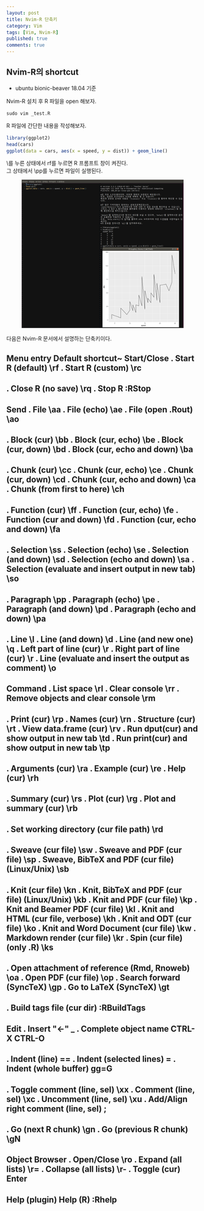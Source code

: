 ```yaml
---
layout: post
title: Nvim-R 단축키
category: Vim
tags: [Vim, Nvim-R]
published: true
comments: true
---
```


Nvim-R의 shortcut
----------------
 - ubuntu bionic-beaver 18.04 기준

Nvim-R 설치 후 R 파일을 open 해보자.

``` console
sudo vim _test.R
```

R 파일에 간단한 내용을 작성해보자.

``` r
library(ggplot2)
head(cars)
ggplot(data = cars, aes(x = speed, y = dist)) + geom_line()
```
\\를 누른 상태에서 rf를 누르면 R 프롬프트 창이 켜진다.  
그 상태에서 \pp를 누르면 파일이 실행된다.

<center>
<figure>
<img src="/assets/images/Vim/nvim-r-shortcuts.png" alt="">
</figure>
</center>


다음은 Nvim-R 문서에서 설명하는 단축키이다.

Menu entry                                Default shortcut~
Start/Close
  . Start R (default)                                  \rf
  . Start R (custom)                                   \rc
  --------------------------------------------------------
  . Close R (no save)                                  \rq
  . Stop R                                          :RStop
-----------------------------------------------------------

Send
  . File                                               \aa
  . File (echo)                                        \ae
  . File (open .Rout)                                  \ao
  --------------------------------------------------------
  . Block (cur)                                        \bb
  . Block (cur, echo)                                  \be
  . Block (cur, down)                                  \bd
  . Block (cur, echo and down)                         \ba
  --------------------------------------------------------
  . Chunk (cur)                                        \cc
  . Chunk (cur, echo)                                  \ce
  . Chunk (cur, down)                                  \cd
  . Chunk (cur, echo and down)                         \ca
  . Chunk (from first to here)                         \ch
  --------------------------------------------------------
  . Function (cur)                                     \ff
  . Function (cur, echo)                               \fe
  . Function (cur and down)                            \fd
  . Function (cur, echo and down)                      \fa
  --------------------------------------------------------
  . Selection                                          \ss
  . Selection (echo)                                   \se
  . Selection (and down)                               \sd
  . Selection (echo and down)                          \sa
  . Selection (evaluate and insert output in new tab)  \so
  --------------------------------------------------------
  . Paragraph                                          \pp
  . Paragraph (echo)                                   \pe
  . Paragraph (and down)                               \pd
  . Paragraph (echo and down)                          \pa
  --------------------------------------------------------
  . Line                                                \l
  . Line (and down)                                     \d
  . Line (and new one)                                  \q
  . Left part of line (cur)                       \r<Left>
  . Right part of line (cur)                     \r<Right>
  . Line (evaluate and insert the output as comment)    \o
-----------------------------------------------------------

Command
  . List space                                         \rl
  . Clear console                                      \rr
  . Remove objects and clear console                   \rm
  --------------------------------------------------------
  . Print (cur)                                        \rp
  . Names (cur)                                        \rn
  . Structure (cur)                                    \rt
  . View data.frame (cur)                              \rv
  . Run dput(cur) and show output in new tab           \td
  . Run print(cur) and show output in new tab          \tp
  --------------------------------------------------------
  . Arguments (cur)                                    \ra
  . Example (cur)                                      \re
  . Help (cur)                                         \rh
  --------------------------------------------------------
  . Summary (cur)                                      \rs
  . Plot (cur)                                         \rg
  . Plot and summary (cur)                             \rb
  --------------------------------------------------------
  . Set working directory (cur file path)              \rd
  --------------------------------------------------------
  . Sweave (cur file)                                  \sw
  . Sweave and PDF (cur file)                          \sp
  . Sweave, BibTeX and PDF (cur file) (Linux/Unix)     \sb
  --------------------------------------------------------
  . Knit (cur file)                                    \kn
  . Knit, BibTeX and PDF (cur file) (Linux/Unix)       \kb
  . Knit and PDF (cur file)                            \kp
  . Knit and Beamer PDF (cur file)                     \kl
  . Knit and HTML (cur file, verbose)                  \kh
  . Knit and ODT (cur file)                            \ko
  . Knit and Word Document (cur file)                  \kw
  . Markdown render (cur file)                         \kr
  . Spin (cur file) (only .R)                          \ks
  --------------------------------------------------------
  . Open attachment of reference (Rmd, Rnoweb)         \oa
  . Open PDF (cur file)                                \op
  . Search forward (SyncTeX)                           \gp
  . Go to LaTeX (SyncTeX)                              \gt
  --------------------------------------------------------
  . Build tags file (cur dir)                  :RBuildTags
-----------------------------------------------------------

Edit
  . Insert "<-"                                          _
  . Complete object name                     CTRL-X CTRL-O
  --------------------------------------------------------
  . Indent (line)                                       ==
  . Indent (selected lines)                              =
  . Indent (whole buffer)                             gg=G
  --------------------------------------------------------
  . Toggle comment (line, sel)                         \xx
  . Comment (line, sel)                                \xc
  . Uncomment (line, sel)                              \xu
  . Add/Align right comment (line, sel)                 \;
  --------------------------------------------------------
  . Go (next R chunk)                                  \gn
  . Go (previous R chunk)                              \gN
-----------------------------------------------------------

Object Browser
  . Open/Close                                         \ro
  . Expand (all lists)                                 \r=
  . Collapse (all lists)                               \r-
  . Toggle (cur)                                     Enter
-----------------------------------------------------------

Help (plugin)
Help (R)                                            :Rhelp
-----------------------------------------------------------

